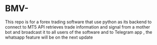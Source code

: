 # BMV-
This repo is for a forex trading software that use python as its backend to connect to MT5 API retrieves trade information and signal from a mother bot and broadcast it to all users of the software
and to Telegram app , the whatsapp feature will be on the next update 
